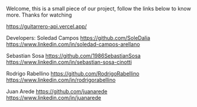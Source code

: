 Welcome, this is a small piece of our project, follow the links below to know more. Thanks for watching

https://guitarrero-api.vercel.app/

Developers: 
Soledad Campos
https://github.com/SoleDalia
https://www.linkedin.com/in/soledad-campos-arellano

Sebastian Sosa
https://github.com/1986SebastianSosa
https://www.linkedin.com/in/sebastian-sosa-cinotti

Rodrigo Rabellino
https://github.com/RodrigoRabellino
https://www.linkedin.com/in/rodrigorabellino

Juan Arede
https://github.com/juanarede
https://www.linkedin.com/in/juanarede
